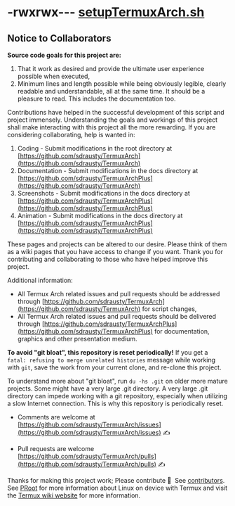 # -rwxrwx--- [setupTermuxArch.sh](https://raw.githubusercontent.com/sdrausty/TermuxArch/master/setupTermuxArch.sh)

## Notice to Collaborators

__Source code goals for this project are:__
1. That it work as desired and provide the ultimate user experience possible when executed, 
2. Minimum lines and length possible while being obviously legible, clearly readable and understandable, all at the same time.  It should be a pleasure to read.  This includes the documentation too.

Contributions have helped in the successful development of this script and project immensely.  Understanding the goals and workings of this project shall make interacting with this project all the more rewarding.  If you are considering collaborating, help is wanted in:
1. Coding - Submit modifications in the root directory at [https://github.com/sdrausty/TermuxArch](https://github.com/sdrausty/TermuxArch)
2. Documentation - Submit modifications in the docs directory at [https://github.com/sdrausty/TermuxArchPlus](https://github.com/sdrausty/TermuxArch)
3. Screenshots - Submit modifications in the docs directory at [https://github.com/sdrausty/TermuxArchPlus](https://github.com/sdrausty/TermuxArchPlus)
4. Animation - Submit modifications in the docs directory at [https://github.com/sdrausty/TermuxArchPlus](https://github.com/sdrausty/TermuxArchPlus)

These pages and projects can be altered to our desire. Please think of them as a wiki pages that you have access to change if you want.  Thank you for contributing and collaborating to those who have helped improve this project.  

Additional information: 
* All Termux Arch related issues and pull requests should be addressed through [https://github.com/sdrausty/TermuxArch](https://github.com/sdrausty/TermuxArch) for script changes,
* All Termux Arch related issues and pull requests should be delivered through [https://github.com/sdrausty/TermuxArchPlus](https://github.com/sdrausty/TermuxArchPlus) for documentation, graphics and other presentation medium.

__To avoid "git bloat", this repository is reset periodically!__  If you get a `fatal: refusing to merge unrelated histories` message while working with `git`, save the work from your current clone, and re-clone this project.

To understand more about "git bloat", run `du -hs .git` on older more mature projects.  Some might have a very large .git directory.  A very large .git directory can impede working with a git repository, especially when utilizing a slow Internet connection. This is why this repository is periodically reset.  

* Comments are welcome at [https://github.com/sdrausty/TermuxArch/issues](https://github.com/sdrausty/TermuxArch/issues) ✍

* Pull requests are welcome [https://github.com/sdrausty/TermuxArch/pulls](https://github.com/sdrausty/TermuxArch/pulls) ✍

Thanks for making this project work; Please contribute 🔆  See [contributors](./Contributors.md).  See [PRoot](./PRoot) for more information about Linux on device with Termux and visit the [Termux wiki website](https://wiki.termux.com/) for more information.
